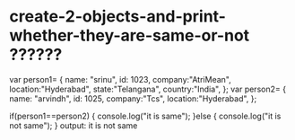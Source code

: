 # create-2-objects-and-print-whether-they-are-same-or-not ??????




var person1= {
				name: "srinu",
				id: 1023,
				company:"AtriMean",
				location:"Hyderabad",
				state:"Telangana",
				country:"India",
};
var person2= {
				name: "arvindh",
				id: 1025,
				company:"Tcs",
				location:"Hyderabad",
};

if(person1==person2)
{
	console.log("it is same");
}else {
	console.log("it is not same");
}
output: it is not same
